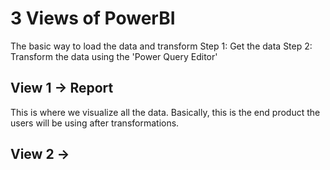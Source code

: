 # 3 Views of PowerBI
The basic way to load the data and transform 
Step 1: Get the data
Step 2: Transform the data using the 'Power Query Editor'

## View 1 -> Report
This is where we visualize all the data. Basically, this is the end product the users will be using after transformations.

## View 2 -> 
